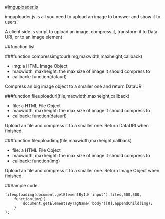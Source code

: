 #<a href='http://vxst.github.io/imguploader.js'>imguploader.js</a>

imguploader.js is all you need to upload an image to broswer and show it to users!

A client side js script to upload an image, compress it, transform it to Data URI, or to an image element

##function list

###function compressimgtourl(img,maxwidth,maxheight,callback)

 * img: a HTML Image Object
 * maxwidth, maxheight: the max size of image it should compress to
 * callback: function(dataurl)

Compress an big image object to a smaller one and return DataURI

###function fileuploadurl(file,maxwidth,maxheight,callback)

 * file: a HTML File Object
 * maxwidth, maxheight: the max size of image it should compress to
 * callback: function(dataurl)

Upload an file and compress it to a smaller one. Return DataURI when finished.

###function fileuploadimg(file,maxwidth,maxheight,callback)

 * file: a HTML File Object
 * maxwidth, maxheight: the max size of image it should compress to
 * callback: function(img)

Upload an file and compress it to a smaller one. Return Image Object when finished.

##Sample code

    fileuploadimg(document.getElementById('input').files,500,500,
    	function(img){
    		document.getElementsByTagName('body')[0].appendChild(img);
    	}
    );

